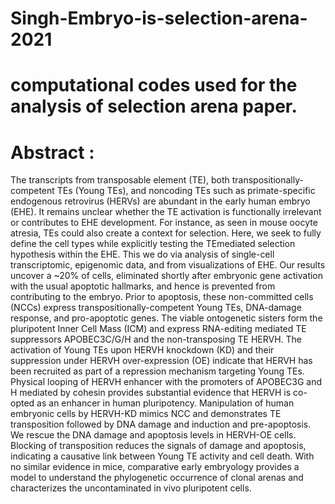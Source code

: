 # Singh-Embryo-is-selection-arena-2021
# computational codes used for the analysis of selection arena paper.
# Abstract : 
The transcripts from transposable element (TE), both transpositionally-competent TEs (Young TEs), and noncoding TEs such as primate-specific endogenous retrovirus (HERVs) are abundant in the early human embryo (EHE). It remains unclear whether the TE activation is functionally irrelevant or contributes to EHE development. For instance, as seen in mouse oocyte atresia, TEs could also create a context for selection. Here, we seek to fully define the cell types while explicitly testing the TEmediated selection hypothesis within the EHE. This we do via analysis of single-cell transcriptomic, epigenomic data, and from visualizations of EHE. Our results uncover a ~20% of cells, eliminated shortly after embryonic gene activation with the usual apoptotic hallmarks, and hence is prevented from contributing to the embryo. Prior to apoptosis, these non-committed cells (NCCs) express transpositionally-competent Young TEs, DNA-damage response, and pro-apoptotic genes. The viable ontogenetic sisters form the pluripotent Inner Cell Mass (ICM) and express RNA-editing mediated TE suppressors APOBEC3C/G/H and the non-transposing TE HERVH. The activation of Young TEs upon HERVH knockdown (KD) and their suppression under HERVH over-expression (OE) indicate that HERVH has been recruited as part of a repression mechanism targeting Young TEs. Physical looping of HERVH enhancer with the promoters of APOBEC3G and H mediated by cohesin provides substantial evidence that HERVH is co-opted as an enhancer in human pluripotency. Manipulation of human embryonic cells by HERVH-KD mimics NCC and demonstrates TE transposition followed by DNA damage and induction and pre-apoptosis. We rescue the DNA damage and apoptosis levels in HERVH-OE cells. Blocking of transposition reduces the signals of damage and apoptosis, indicating a causative link between Young TE activity and cell death. With no similar evidence in mice, comparative early embryology provides a model to understand the phylogenetic occurrence of clonal arenas and characterizes the uncontaminated in vivo pluripotent cells.
